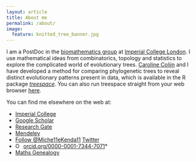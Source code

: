 ```yaml
---
layout: article
title: About me
permalink: /about/
image:
  feature: knitted_tree_banner.jpg
---
```


I am a PostDoc in the <a href="http://www.imperial.ac.uk/biomathematics-group" target="_blank">biomathematics group</a> at <a href="https://www.imperial.ac.uk/" target="_blank">Imperial College London</a>. 
I use mathematical ideas from combinatorics, topology and statistics to explore the complicated world of evolutionary trees. 
<a href="http://www.imperial.ac.uk/people/c.colijn" target="_blank">Caroline Colijn</a> and I have developed a method for comparing phylogenetic trees to reveal distinct evolutionary patterns present in data, which is available in the R package <a href="https://cran.rstudio.com/web/packages/treespace/index.html" target="_blank">*treespace*</a>. 
You can also run treespace straight from your web browser <a href="http://shiny.imperial-stats-experimental.co.uk/users/mlkendal/treespace/" target="_blank">here</a>.

You can find me elsewhere on the web at:
* <a href="http://www.imperial.ac.uk/people/m.kendall" target="_blank">Imperial College</a>
* <a href="https://scholar.google.co.uk/citations?user=CAzbfakAAAAJ&hl=en" target="_blank">Google Scholar</a>
* <a href="https://www.researchgate.net/profile/Michelle_Kendall" target="_blank">Research Gate</a>
* <a href="https://www.mendeley.com/profiles/michelle-kendall1/" target="_blank">Mendeley</a>
* <a href="https://twitter.com/Miche11eKenda11?ref_src=twsrc%5Etfw" class="twitter-follow-button" data-show-count="false">Follow @Miche11eKenda11</a><script async src="https://platform.twitter.com/widgets.js" charset="utf-8"></script> <a href="https://twitter.com/Miche11eKenda11" target="_blank">Twitter</a>
* <a href="https://orcid.org/0000-0001-7344-7071" target="orcid.widget" rel="noopener noreferrer" style="vertical-align:top;"><img src="https://orcid.org/sites/default/files/images/orcid_16x16.png" style="width:1em;margin-right:.5em;" alt="ORCID iD icon">orcid.org/0000-0001-7344-7071</a>* 
* <a href="http://genealogy.math.ndsu.nodak.edu/id.php?id=181879" target="_blank">Maths Genealogy</a>